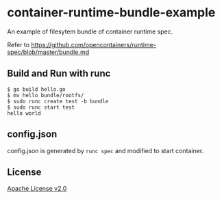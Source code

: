 # container-runtime-bundle-example

An example of filesytem bundle of container runtime spec.

Refer to https://github.com/opencontainers/runtime-spec/blob/master/bundle.md

## Build and Run with runc

```
$ go build hello.go
$ mv hello bundle/rootfs/
$ sudo runc create test -b bundle
$ sudo runc start test
hello world
```

## config.json

config.json is generated by `runc spec` and modified to start container.


## License

[Apache License v2.0](https://www.apache.org/licenses/LICENSE-2.0)